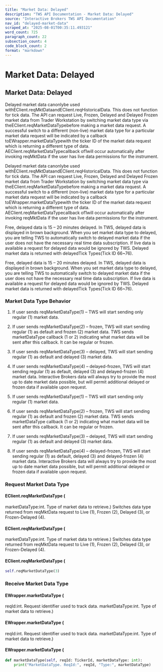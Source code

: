 ```yaml
---
title: "Market Data: Delayed"
description: "TWS API Documentation - Market Data: Delayed"
source: "Interactive Brokers TWS API Documentation"
nav_id: "delayed-market-data"
scraped_at: "2025-08-01T00:35:11.493121"
word_count: 725
paragraph_count: 22
subsection_count: 4
code_block_count: 2
format: "markdown"
---
```


# Market Data: Delayed

## Market Data: Delayed

Delayed market data canonlybe used withEClient.reqMktDataandEClient.reqHistoricalData. This does not function for tick data.
The API can request Live, Frozen, Delayed and Delayed Frozen market data from Trader Workstation by switching market data type via theEClient.reqMarketDataTypebefore making a market data request. A successful switch to a different (non-live) market data type for a particular market data request will be indicated by a callback toEWrapper.marketDataTypewith the ticker ID of the market data request which is returning a different type of data.
AEClient.reqMarketDataTypecallback of1will occur automatically after invoking reqMktData if the user has live data permissions for the instrument.

Delayed market data canonlybe used withEClient.reqMktDataandEClient.reqHistoricalData. This does not function for tick data.
The API can request Live, Frozen, Delayed and Delayed Frozen market data from Trader Workstation by switching market data type via theEClient.reqMarketDataTypebefore making a market data request. A successful switch to a different (non-live) market data type for a particular market data request will be indicated by a callback toEWrapper.marketDataTypewith the ticker ID of the market data request which is returning a different type of data.
AEClient.reqMarketDataTypecallback of1will occur automatically after invoking reqMktData if the user has live data permissions for the instrument.

Free, delayed data is 15 – 20 minutes delayed. In TWS, delayed data is displayed in brown background. When you set market data type to delayed, you are telling TWS to automatically switch to delayed market data if the user does not have the necessary real time data subscription. If live data is available a request for delayed data would be ignored by TWS. Delayed market data is returned with delayedTick Types(Tick ID 66~76).

Free, delayed data is 15 – 20 minutes delayed. In TWS, delayed data is displayed in brown background. When you set market data type to delayed, you are telling TWS to automatically switch to delayed market data if the user does not have the necessary real time data subscription. If live data is available a request for delayed data would be ignored by TWS. Delayed market data is returned with delayedTick Types(Tick ID 66~76).

### Market Data Type Behavior

1) If user sends reqMarketDataType(1) – TWS will start sending only regular (1) market data.
2) If user sends reqMarketDataType(2) – frozen, TWS will start sending regular (1) as default and frozen (2) market data. TWS sends marketDataType callback (1 or 2) indicating what market data will be sent after this callback. It can be regular or frozen.
3) If user sends reqMarketDataType(3) – delayed, TWS will start sending regular (1) as default and delayed (3) market data.
4) If user sends reqMarketDataType(4) – delayed-frozen, TWS will start sending regular (1) as default, delayed (3) and delayed-frozen (4) market data.
Interactive Brokers data will always try to provide the most up to date market data possible, but will permit additional delayed or frozen data if available upon request.

1) If user sends reqMarketDataType(1) – TWS will start sending only regular (1) market data.
2) If user sends reqMarketDataType(2) – frozen, TWS will start sending regular (1) as default and frozen (2) market data. TWS sends marketDataType callback (1 or 2) indicating what market data will be sent after this callback. It can be regular or frozen.
3) If user sends reqMarketDataType(3) – delayed, TWS will start sending regular (1) as default and delayed (3) market data.
4) If user sends reqMarketDataType(4) – delayed-frozen, TWS will start sending regular (1) as default, delayed (3) and delayed-frozen (4) market data.
Interactive Brokers data will always try to provide the most up to date market data possible, but will permit additional delayed or frozen data if available upon request.

### Request Market Data Type

#### EClient.reqMarketDataType (

marketDataType:int. Type of market data to retrieve.)
Switches data type returned from reqMktData request to Live (1), Frozen (2), Delayed (3), or Frozen-Delayed (4).

#### EClient.reqMarketDataType (

marketDataType:int. Type of market data to retrieve.)
Switches data type returned from reqMktData request to Live (1), Frozen (2), Delayed (3), or Frozen-Delayed (4).

#### EClient.reqMarketDataType (

```python
self.reqMarketDataType(3)
```

### Receive Market Data Type

#### EWrapper.marketDataType (

reqId:int. Request identifier used to track data.
marketDataType:int. Type of market data to retrieve.)

#### EWrapper.marketDataType (

reqId:int. Request identifier used to track data.
marketDataType:int. Type of market data to retrieve.)

#### EWrapper.marketDataType (

```python
def marketDataType(self, reqId: TickerId, marketDataType: int):
	print("MarketDataType. ReqId:", reqId, "Type:", marketDataType)
```